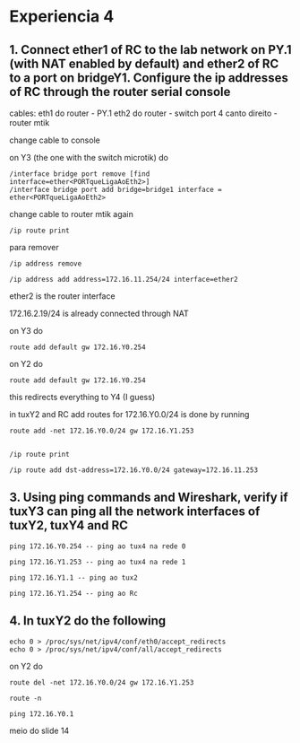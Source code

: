 # Experiencia 4

## 1. Connect ether1 of RC to the lab network on PY.1 (with NAT enabled by default) and ether2 of RC to a port on bridgeY1. Configure the ip addresses of RC through the router serial console

cables:
eth1 do router - PY.1
eth2 do router - switch port 4
canto direito - router mtik

change cable to console

on Y3 (the one with the switch microtik) do

    /interface bridge port remove [find interface=ether<PORTqueLigaAoEth2>]
    /interface bridge port add bridge=bridge1 interface = ether<PORTqueLigaAoEth2>

change cable to router mtik again

    /ip route print

para remover

    /ip address remove

    /ip address add address=172.16.11.254/24 interface=ether2

ether2 is the router interface

172.16.2.19/24 is already connected through NAT

on Y3 do

    route add default gw 172.16.Y0.254

on Y2 do

    route add default gw 172.16.Y0.254

this redirects everything to Y4 (I guess)

in tuxY2 and RC add routes for 172.16.Y0.0/24 is done by running

    route add -net 172.16.Y0.0/24 gw 172.16.Y1.253


    /ip route print

    /ip route add dst-address=172.16.Y0.0/24 gateway=172.16.11.253

## 3. Using ping commands and Wireshark, verify if tuxY3 can ping all the network interfaces of tuxY2, tuxY4 and RC

    ping 172.16.Y0.254 -- ping ao tux4 na rede 0

    ping 172.16.Y1.253 -- ping ao tux4 na rede 1

    ping 172.16.Y1.1 -- ping ao tux2

    ping 172.16.Y1.254 -- ping ao Rc

## 4. In tuxY2 do the following

    echo 0 > /proc/sys/net/ipv4/conf/eth0/accept_redirects
    echo 0 > /proc/sys/net/ipv4/conf/all/accept_redirects

on Y2 do

    route del -net 172.16.Y0.0/24 gw 172.16.Y1.253

    route -n

    ping 172.16.Y0.1

meio do slide 14
